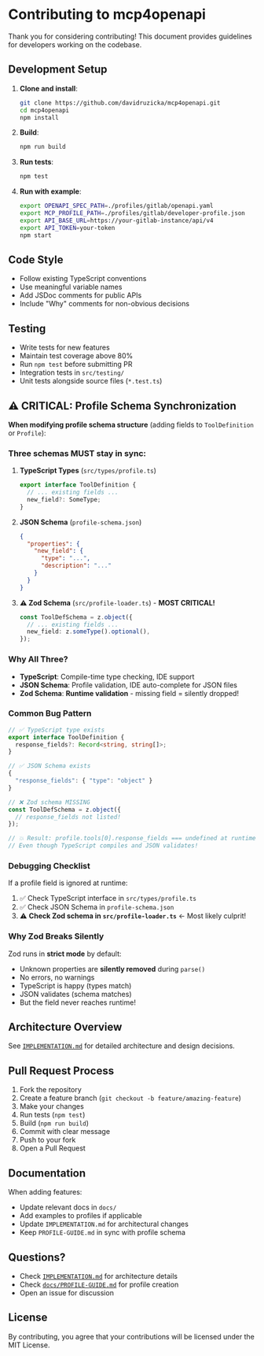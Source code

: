 # Contributing to mcp4openapi

Thank you for considering contributing! This document provides guidelines for developers working on the codebase.

## Development Setup

1. **Clone and install**:
   ```bash
   git clone https://github.com/davidruzicka/mcp4openapi.git
   cd mcp4openapi
   npm install
   ```

2. **Build**:
   ```bash
   npm run build
   ```

3. **Run tests**:
   ```bash
   npm test
   ```

4. **Run with example**:
   ```bash
   export OPENAPI_SPEC_PATH=./profiles/gitlab/openapi.yaml
   export MCP_PROFILE_PATH=./profiles/gitlab/developer-profile.json
   export API_BASE_URL=https://your-gitlab-instance/api/v4
   export API_TOKEN=your-token
   npm start
   ```

## Code Style

- Follow existing TypeScript conventions
- Use meaningful variable names
- Add JSDoc comments for public APIs
- Include "Why" comments for non-obvious decisions

## Testing

- Write tests for new features
- Maintain test coverage above 80%
- Run `npm test` before submitting PR
- Integration tests in `src/testing/`
- Unit tests alongside source files (`*.test.ts`)

## ⚠️ CRITICAL: Profile Schema Synchronization

**When modifying profile schema structure** (adding fields to `ToolDefinition` or `Profile`):

### Three schemas MUST stay in sync:

1. **TypeScript Types** (`src/types/profile.ts`)
   ```typescript
   export interface ToolDefinition {
     // ... existing fields ...
     new_field?: SomeType;
   }
   ```

2. **JSON Schema** (`profile-schema.json`)
   ```json
   {
     "properties": {
       "new_field": {
         "type": "...",
         "description": "..."
       }
     }
   }
   ```

3. **⚠️ Zod Schema** (`src/profile-loader.ts`) - **MOST CRITICAL!**
   ```typescript
   const ToolDefSchema = z.object({
     // ... existing fields ...
     new_field: z.someType().optional(),
   });
   ```

### Why All Three?

- **TypeScript**: Compile-time type checking, IDE support
- **JSON Schema**: Profile validation, IDE auto-complete for JSON files
- **Zod Schema**: **Runtime validation** - missing field = silently dropped!

### Common Bug Pattern

```typescript
// ✅ TypeScript type exists
export interface ToolDefinition {
  response_fields?: Record<string, string[]>;
}

// ✅ JSON Schema exists
{
  "response_fields": { "type": "object" }
}

// ❌ Zod schema MISSING
const ToolDefSchema = z.object({
  // response_fields not listed!
});

// 💥 Result: profile.tools[0].response_fields === undefined at runtime
// Even though TypeScript compiles and JSON validates!
```

### Debugging Checklist

If a profile field is ignored at runtime:

1. ✅ Check TypeScript interface in `src/types/profile.ts`
2. ✅ Check JSON Schema in `profile-schema.json`
3. ⚠️ **Check Zod schema in `src/profile-loader.ts`** ← Most likely culprit!

### Why Zod Breaks Silently

Zod runs in **strict mode** by default:
- Unknown properties are **silently removed** during `parse()`
- No errors, no warnings
- TypeScript is happy (types match)
- JSON validates (schema matches)
- But the field never reaches runtime!

## Architecture Overview

See [`IMPLEMENTATION.md`](./IMPLEMENTATION.md) for detailed architecture and design decisions.

## Pull Request Process

1. Fork the repository
2. Create a feature branch (`git checkout -b feature/amazing-feature`)
3. Make your changes
4. Run tests (`npm test`)
5. Build (`npm run build`)
6. Commit with clear message
7. Push to your fork
8. Open a Pull Request

## Documentation

When adding features:

- Update relevant docs in `docs/`
- Add examples to profiles if applicable
- Update `IMPLEMENTATION.md` for architectural changes
- Keep `PROFILE-GUIDE.md` in sync with profile schema

## Questions?

- Check [`IMPLEMENTATION.md`](./IMPLEMENTATION.md) for architecture details
- Check [`docs/PROFILE-GUIDE.md`](./docs/PROFILE-GUIDE.md) for profile creation
- Open an issue for discussion

## License

By contributing, you agree that your contributions will be licensed under the MIT License.

